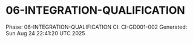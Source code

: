 # 06-INTEGRATION-QUALIFICATION
Phase: 06-INTEGRATION-QUALIFICATION
CI: CI-GD001-002
Generated: Sun Aug 24 22:41:20 UTC 2025

